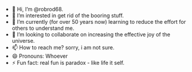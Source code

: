 - 👋 Hi, I’m @robrod68.
- 👀 I’m interested in get rid of the booring stuff.
- 🌱 I’m currently (for over 50 years now) learning to reduce the effort for others to understand me.
- 💞️ I’m looking to collaborate on increasing the effective joy of the universe.
- 📫 How to reach me? sorry, i am not sure.
- 😄 Pronouns: Whoever 
- ⚡ Fun fact: real fun is paradox - like life it self.

<!---
robrod68/robrod68 is a ✨ special ✨ repository because its `README.md` (this file) appears on your GitHub profile.
You can click the Preview link to take a look at your changes.
--->
